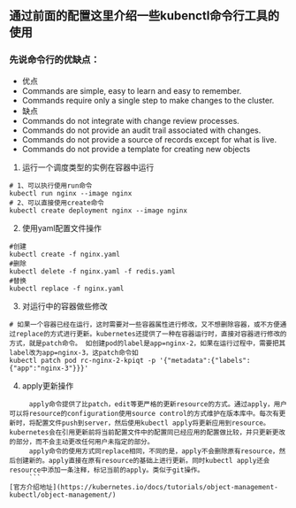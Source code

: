 ## 通过前面的配置这里介绍一些kubenctl命令行工具的使用
### 先说命令行的优缺点：
* 优点
* Commands are simple, easy to learn and easy to remember.
* Commands require only a single step to make changes to the cluster.
* 缺点
* Commands do not integrate with change review processes.
* Commands do not provide an audit trail associated with changes.
* Commands do not provide a source of records except for what is live.
* Commands do not provide a template for creating new objects
1. 运行一个调度类型的实例在容器中运行
```
# 1、可以执行使用run命令
kubectl run nginx --image nginx
# 2、可以直接使用create命令
kubectl create deployment nginx --image nginx
```
2. 使用yaml配置文件操作
```
#创建
kubectl create -f nginx.yaml
#删除
kubectl delete -f nginx.yaml -f redis.yaml
#替换
kubectl replace -f nginx.yaml
```
3. 对运行中的容器做些修改
```
# 如果一个容器已经在运行，这时需要对一些容器属性进行修改，又不想删除容器，或不方便通过replace的方式进行更新。kubernetes还提供了一种在容器运行时，直接对容器进行修改的方式，就是patch命令。 如创建pod的label是app=nginx-2，如果在运行过程中，需要把其label改为app=nginx-3，这patch命令如
kubectl patch pod rc-nginx-2-kpiqt -p '{"metadata":{"labels":{"app":"nginx-3"}}}'

```
4. apply更新操作
```
     apply命令提供了比patch，edit等更严格的更新resource的方式。通过apply，用户可以将resource的configuration使用source control的方式维护在版本库中。每次有更新时，将配置文件push到server，然后使用kubectl apply将更新应用到resource。kubernetes会在引用更新前将当前配置文件中的配置同已经应用的配置做比较，并只更新更改的部分，而不会主动更改任何用户未指定的部分。 
     apply命令的使用方式同replace相同，不同的是，apply不会删除原有resource，然后创建新的。apply直接在原有resource的基础上进行更新。同时kubectl apply还会resource中添加一条注释，标记当前的apply。类似于git操作。
     ```
[官方介绍地址](https://kubernetes.io/docs/tutorials/object-management-kubectl/object-management/)
